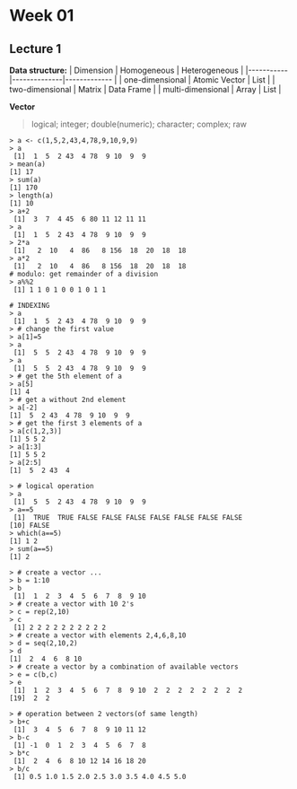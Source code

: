 # Week 01
## Lecture 1
**Data structure:**
| Dimension | Homogeneous | Heterogeneous |
|-----------|--------------|------------- |
| one-dimensional | Atomic Vector | List |
| two-dimensional | Matrix | Data Frame |
| multi-dimensional | Array | List |

**Vector**
> logical; integer; double(numeric); character; complex; raw

```
> a <- c(1,5,2,43,4,78,9,10,9,9)
> a
 [1]  1  5  2 43  4 78  9 10  9  9
> mean(a)
[1] 17
> sum(a)
[1] 170
> length(a)
[1] 10
> a+2
 [1]  3  7  4 45  6 80 11 12 11 11
> a
 [1]  1  5  2 43  4 78  9 10  9  9
> 2*a
 [1]   2  10   4  86   8 156  18  20  18  18
> a*2
 [1]   2  10   4  86   8 156  18  20  18  18
# modulo: get remainder of a division
> a%%2 
 [1] 1 1 0 1 0 0 1 0 1 1

# INDEXING
> a
 [1]  1  5  2 43  4 78  9 10  9  9
> # change the first value
> a[1]=5
> a
 [1]  5  5  2 43  4 78  9 10  9  9
> a
 [1]  5  5  2 43  4 78  9 10  9  9
> # get the 5th element of a
> a[5]
[1] 4
> # get a without 2nd element
> a[-2]
[1]  5  2 43  4 78  9 10  9  9
> # get the first 3 elements of a
> a[c(1,2,3)]
[1] 5 5 2
> a[1:3]
[1] 5 5 2
> a[2:5]
[1]  5  2 43  4

> # logical operation
> a
 [1]  5  5  2 43  4 78  9 10  9  9
> a==5
 [1]  TRUE  TRUE FALSE FALSE FALSE FALSE FALSE FALSE FALSE
[10] FALSE
> which(a==5)
[1] 1 2
> sum(a==5)
[1] 2

> # create a vector ...
> b = 1:10
> b
 [1]  1  2  3  4  5  6  7  8  9 10
> # create a vector with 10 2's
> c = rep(2,10)
> c
 [1] 2 2 2 2 2 2 2 2 2 2
> # create a vector with elements 2,4,6,8,10
> d = seq(2,10,2)
> d
[1]  2  4  6  8 10
> # create a vector by a combination of available vectors
> e = c(b,c)
> e
 [1]  1  2  3  4  5  6  7  8  9 10  2  2  2  2  2  2  2  2
[19]  2  2

> # operation between 2 vectors(of same length)
> b+c
 [1]  3  4  5  6  7  8  9 10 11 12
> b-c
 [1] -1  0  1  2  3  4  5  6  7  8
> b*c
 [1]  2  4  6  8 10 12 14 16 18 20
> b/c
 [1] 0.5 1.0 1.5 2.0 2.5 3.0 3.5 4.0 4.5 5.0
```
